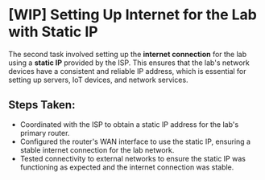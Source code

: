 # [WIP] Setting Up Internet for the Lab with Static IP

The second task involved setting up the **internet connection** for the lab using a **static IP** provided by the ISP. This ensures that the lab's network devices have a consistent and reliable IP address, which is essential for setting up servers, IoT devices, and network services.

## Steps Taken:
- Coordinated with the ISP to obtain a static IP address for the lab's primary router.
- Configured the router's WAN interface to use the static IP, ensuring a stable internet connection for the lab network.
- Tested connectivity to external networks to ensure the static IP was functioning as expected and the internet connection was stable.
